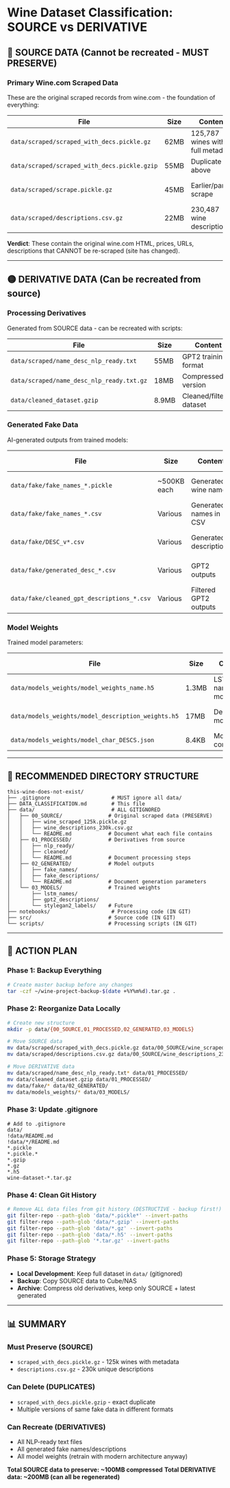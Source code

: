 # Wine Dataset Classification: SOURCE vs DERIVATIVE

## 🔴 SOURCE DATA (Cannot be recreated - MUST PRESERVE)

### Primary Wine.com Scraped Data
These are the original scraped records from wine.com - the foundation of everything:

| File | Size | Content | Status |
|------|------|---------|--------|
| `data/scraped/scraped_with_decs.pickle.gz` | 62MB | 125,787 wines with full metadata | **CRITICAL SOURCE** |
| `data/scraped/scraped_with_decs.pickle.gzip` | 55MB | Duplicate of above | DUPLICATE - can delete |
| `data/scraped/scrape.pickle.gz` | 45MB | Earlier/partial scrape | **SOURCE** (older version) |
| `data/scraped/descriptions.csv.gz` | 22MB | 230,487 wine descriptions | **SOURCE** (unique descriptions) |

**Verdict**: These contain the original wine.com HTML, prices, URLs, descriptions that CANNOT be re-scraped (site has changed).

---

## 🟡 DERIVATIVE DATA (Can be recreated from source)

### Processing Derivatives
Generated from SOURCE data - can be recreated with scripts:

| File | Size | Content | Recreation Method |
|------|------|---------|-------------------|
| `data/scraped/name_desc_nlp_ready.txt` | 55MB | GPT2 training format | Process from scraped_with_decs.pickle |
| `data/scraped/name_desc_nlp_ready.txt.gz` | 18MB | Compressed version | Compress the .txt file |
| `data/cleaned_dataset.gzip` | 8.9MB | Cleaned/filtered dataset | Run cleaning notebook on source |

### Generated Fake Data
AI-generated outputs from trained models:

| File | Size | Content | Recreation Method |
|------|------|---------|-------------------|
| `data/fake/fake_names_*.pickle` | ~500KB each | Generated wine names | Re-run LSTM model |
| `data/fake/fake_names_*.csv` | Various | Generated names in CSV | Convert pickle to CSV |
| `data/fake/DESC_v*.csv` | Various | Generated descriptions | Re-run GPT2 model |
| `data/fake/generated_desc_*.csv` | Various | GPT2 outputs | Re-generate with model |
| `data/fake/cleaned_gpt_descriptions_*.csv` | Various | Filtered GPT2 outputs | Filter generated descriptions |

### Model Weights
Trained model parameters:

| File | Size | Content | Recreation Method |
|------|------|---------|-------------------|
| `data/models_weights/model_weights_name.h5` | 1.3MB | LSTM name model | Retrain from scratch |
| `data/models_weights/model_description_weights.h5` | 17MB | Description model | Retrain from scratch |
| `data/models_weights/model_char_DESCS.json` | 8.4KB | Model config | Regenerate from code |

---

## 📁 RECOMMENDED DIRECTORY STRUCTURE

```
this-wine-does-not-exist/
├── .gitignore                    # MUST ignore all data/
├── DATA_CLASSIFICATION.md        # This file
├── data/                         # ALL GITIGNORED
│   ├── 00_SOURCE/               # Original scraped data (PRESERVE)
│   │   ├── wine_scraped_125k.pickle.gz
│   │   ├── wine_descriptions_230k.csv.gz
│   │   └── README.md            # Document what each file contains
│   ├── 01_PROCESSED/            # Derivatives from source
│   │   ├── nlp_ready/
│   │   ├── cleaned/
│   │   └── README.md            # Document processing steps
│   ├── 02_GENERATED/            # Model outputs
│   │   ├── fake_names/
│   │   ├── fake_descriptions/
│   │   └── README.md            # Document generation parameters
│   └── 03_MODELS/               # Trained weights
│       ├── lstm_names/
│       ├── gpt2_descriptions/
│       └── stylegan2_labels/    # Future
├── notebooks/                    # Processing code (IN GIT)
├── src/                         # Source code (IN GIT)
└── scripts/                     # Processing scripts (IN GIT)
```

---

## 🚀 ACTION PLAN

### Phase 1: Backup Everything
```bash
# Create master backup before any changes
tar -czf ~/wine-project-backup-$(date +%Y%m%d).tar.gz .
```

### Phase 2: Reorganize Data Locally
```bash
# Create new structure
mkdir -p data/{00_SOURCE,01_PROCESSED,02_GENERATED,03_MODELS}

# Move SOURCE data
mv data/scraped/scraped_with_decs.pickle.gz data/00_SOURCE/wine_scraped_125k.pickle.gz
mv data/scraped/descriptions.csv.gz data/00_SOURCE/wine_descriptions_230k.csv.gz

# Move DERIVATIVE data
mv data/scraped/name_desc_nlp_ready.txt* data/01_PROCESSED/
mv data/cleaned_dataset.gzip data/01_PROCESSED/
mv data/fake/* data/02_GENERATED/
mv data/models_weights/* data/03_MODELS/
```

### Phase 3: Update .gitignore
```gitignore
# Add to .gitignore
data/
!data/README.md
!data/*/README.md
*.pickle
*.pickle.*
*.gzip
*.gz
*.h5
wine-dataset-*.tar.gz
```

### Phase 4: Clean Git History
```bash
# Remove ALL data files from git history (DESTRUCTIVE - backup first!)
git filter-repo --path-glob 'data/*.pickle*' --invert-paths
git filter-repo --path-glob 'data/*.gzip' --invert-paths
git filter-repo --path-glob 'data/*.gz' --invert-paths
git filter-repo --path-glob 'data/*.h5' --invert-paths
git filter-repo --path-glob '*.tar.gz' --invert-paths
```

### Phase 5: Storage Strategy
- **Local Development**: Keep full dataset in `data/` (gitignored)
- **Backup**: Copy SOURCE data to Cube/NAS
- **Archive**: Compress old derivatives, keep only SOURCE + latest generated

---

## 📊 SUMMARY

### Must Preserve (SOURCE)
- `scraped_with_decs.pickle.gz` - 125k wines with metadata
- `descriptions.csv.gz` - 230k unique descriptions

### Can Delete (DUPLICATES)
- `scraped_with_decs.pickle.gzip` - exact duplicate
- Multiple versions of same fake data in different formats

### Can Recreate (DERIVATIVES)
- All NLP-ready text files
- All generated fake names/descriptions
- All model weights (retrain with modern architecture anyway)

**Total SOURCE data to preserve: ~100MB compressed**
**Total DERIVATIVE data: ~200MB (can all be regenerated)**